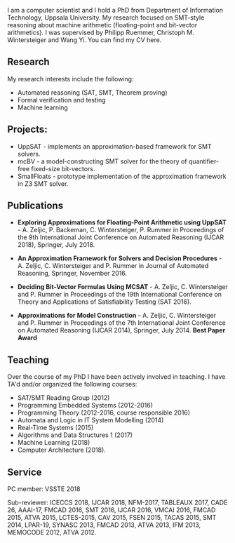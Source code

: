 I am a computer scientist and I hold a PhD from Department of Information Technology, Uppsala University. My research focused on SMT-style reasoning about machine arithmetic (floating-point and bit-vector arithmetics). I was supervised by Philipp Ruemmer, Christoph M. Wintersteiger and Wang Yi. You can find my CV here.

## Research
My research interests include the following:

* Automated reasoning (SAT, SMT, Theorem proving)
* Formal verification and testing
* Machine learning

## Projects:
  - UppSAT - implements an approximation-based framework for SMT solvers.
  - mcBV - a model-constructing SMT solver for the theory of quantifier-free fixed-size bit-vectors.
  - SmallFloats - prototype implementation of the approximation framework in Z3 SMT solver.

## Publications

* **Exploring Approximations for Floating-Point Arithmetic using UppSAT** - A. Zeljic, P. Backeman, C. Wintersteiger, P. Rummer 
  in Proceedings of the 9th International Joint Conference on Automated Reasoning (IJCAR 2018), Springer, July 2018.

* **An Approximation Framework for Solvers and Decision Procedures** - A. Zeljic, C. Wintersteiger and P. Rummer 
  in Journal of Automated Reasoning, Springer, November 2016.


* **Deciding Bit-Vector Formulas Using MCSAT** - A. Zeljic, C. Wintersteiger and P. Rummer in Proceedings of the 19th International Conference on Theory and Applications of Satisfiability Testing (SAT 2016).

* **Approximations for Model Construction** - A. Zeljic, C. Wintersteiger and P. Rummer
  in Proceedings of the 7th International Joint Conference on Automated Reasoning (IJCAR 2014), Springer, July 2014. **Best Paper Award**
  
## Teaching
Over the course of my PhD I have been actively involved in teaching. I have TA'd and/or organized the following courses:
 * SAT/SMT Reading Group (2012)
 * Programming Embedded Systems (2012-2016)
 * Programming Theory (2012-2016, course responsible 2016)
 * Automata and Logic in IT System Modelling (2014)
 * Real-Time Systems (2015)
 * Algorithms and Data Structures 1 (2017) 
 * Machine Learning (2018)
 * Computer Architecture (2018).
## Service

PC member: VSSTE 2018

Sub-reviewer: ICECCS 2018, IJCAR 2018, NFM-2017, TABLEAUX 2017, CADE 26, AAAI-17, FMCAD 2016, SMT 2016, IJCAR 2016, VMCAI 2016, FMCAD 2015, ATVA 2015, LCTES-2015, CAV 2015, FSEN 2015, TACAS 2015, SMT 2014, LPAR-19, SYNASC 2013, FMCAD 2013, ATVA 2013, IFM 2013, MEMOCODE 2012, ATVA 2012.



